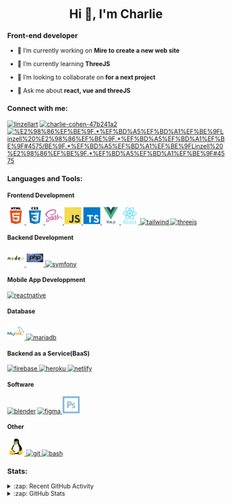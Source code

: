 <h1 align="center">Hi 👋, I'm Charlie</h1>

<h3>Front-end developer</h3>

- 🔭 I’m currently working on **Mire to create a new web site**

- 🌱 I’m currently learning **ThreeJS**

- 👯 I’m looking to collaborate on **for a next project**

- 💬 Ask me about **react, vue and threeJS**

<h3 align="left">Connect with me:</h3>
<p align="left">
<a href="https://twitter.com/linzellart" target="blank"><img align="center" src="https://raw.githubusercontent.com/rahuldkjain/github-profile-readme-generator/master/src/images/icons/Social/twitter.svg" alt="linzellart" height="30" width="40" /></a>
<a href="https://linkedin.com/in/charlie-cohen-47b241a2" target="blank"><img align="center" src="https://raw.githubusercontent.com/rahuldkjain/github-profile-readme-generator/master/src/images/icons/Social/linked-in-alt.svg" alt="charlie-cohen-47b241a2" height="30" width="40" /></a>
<a href="https://discord.com/users/%E2%98%86%EF%BE%9F.*%EF%BD%A5%EF%BD%A1%EF%BE%9FLinzell%20%E2%98%86%EF%BE%9F.*%EF%BD%A5%EF%BD%A1%EF%BE%9F#4575/" target="blank"><img align="center" src="https://raw.githubusercontent.com/rahuldkjain/github-profile-readme-generator/master/src/images/icons/Social/discord.svg" alt="%E2%98%86%EF%BE%9F.*%EF%BD%A5%EF%BD%A1%EF%BE%9FLinzell%20%E2%98%86%EF%BE%9F.*%EF%BD%A5%EF%BD%A1%EF%BE%9F#4575/BE%9F.*%EF%BD%A5%EF%BD%A1%EF%BE%9FLinzell%20%E2%98%86%EF%BE%9F.*%EF%BD%A5%EF%BD%A1%EF%BE%9F#4575" height="30" width="40" /></a>
</p>

<h3 align="left">Languages and Tools:</h3>

<h4>Frontend Development</h4>

<p align="left">
<a href="https://www.w3.org/html/" target="_blank"> <img src="https://raw.githubusercontent.com/devicons/devicon/master/icons/html5/html5-original-wordmark.svg" alt="html5" width="40" height="40"/> </a>
<a href="https://www.w3.org/html/" target="_blank"> <img src="https://raw.githubusercontent.com/devicons/devicon/master/icons/css3/css3-original-wordmark.svg" alt="css3" width="40" height="40"/> </a>
<a href="https://sass-lang.com" target="_blank"> <img src="https://raw.githubusercontent.com/devicons/devicon/master/icons/sass/sass-original.svg" alt="sass" width="40" height="40"/> </a>
<a href="https://developer.mozilla.org/en-US/docs/Web/JavaScript" target="_blank"> <img src="https://raw.githubusercontent.com/devicons/devicon/master/icons/javascript/javascript-original.svg" alt="javascript" width="40" height="40"/> </a>
<a href="https://www.typescriptlang.org/" target="_blank"> <img src="https://raw.githubusercontent.com/devicons/devicon/master/icons/typescript/typescript-original.svg" alt="typescript" width="40" height="40"/> </a>
<a href="https://vuejs.org/" target="_blank"> <img src="https://raw.githubusercontent.com/devicons/devicon/master/icons/vuejs/vuejs-original-wordmark.svg" alt="vuejs" width="40" height="40"/> </a>
<a href="https://reactjs.org/" target="_blank"> <img src="https://raw.githubusercontent.com/devicons/devicon/master/icons/react/react-original-wordmark.svg" alt="react" width="40" height="40"/> </a>
<!--<a href="https://getbootstrap.com" target="_blank"> <img src="https://raw.githubusercontent.com/devicons/devicon/master/icons/bootstrap/bootstrap-plain-wordmark.svg" alt="bootstrap" width="40" height="40"/> </a>-->
<a href="https://tailwindcss.com/" target="_blank"> <img src="https://www.vectorlogo.zone/logos/tailwindcss/tailwindcss-icon.svg" alt="tailwind" width="40" height="40"/> </a>
<a href="https://threejs.org" target="_blank"> <img src="https://upload.vectorlogo.zone/logos/threejs/images/3453d6aa-b9c2-48b3-b2c1-97aa80b5525e.svg" alt="threejs" width="80" height="40"/> </a>
</p>

<h4>Backend Development</h4>

<p align="left">
<a href="https://nodejs.org" target="_blank"> <img src="https://raw.githubusercontent.com/devicons/devicon/master/icons/nodejs/nodejs-original-wordmark.svg" alt="nodejs" width="40" height="40"/> </a>
<a href="https://www.php.net" target="_blank"> <img src="https://raw.githubusercontent.com/devicons/devicon/master/icons/php/php-original.svg" alt="php" width="40" height="40"/> </a>
<a href="https://symfony.com" target="_blank"> <img src="https://symfony.com/logos/symfony_black_03.svg" alt="symfony" width="40" height="40"/> </a>
</p>

<h4>Mobile App Developpment</h4>

<p align="left">
<a href="https://reactnative.dev/" target="_blank"> <img src="https://reactnative.dev/img/header_logo.svg" alt="reactnative" width="40" height="40"/> </a>
</p>

<h4>Database</h4>

<p align="left">
<a href="https://www.mysql.com/" target="_blank"> <img src="https://raw.githubusercontent.com/devicons/devicon/master/icons/mysql/mysql-original-wordmark.svg" alt="mysql" width="40" height="40"/> </a>
<a href="https://mariadb.org/" target="_blank"> <img src="https://www.vectorlogo.zone/logos/mariadb/mariadb-icon.svg" alt="mariadb" width="40" height="40"/> </a> 
</p>

<h4>Backend as a Service(BaaS)</h4>

<p align="left">
<a href="https://firebase.google.com/" target="_blank"> <img src="https://www.vectorlogo.zone/logos/firebase/firebase-icon.svg" alt="firebase" width="40" height="40"/> </a>
<a href="https://heroku.com" target="_blank"> <img src="https://www.vectorlogo.zone/logos/heroku/heroku-icon.svg" alt="heroku" width="40" height="40"/> </a>
<a href="https://www.netlify.com" target="_blank"> <img src="https://www.vectorlogo.zone/logos/netlify/netlify-icon.svg" alt="netlify" width="40" height="40"/> </a>
</p>

<h4>Software</h4>

<p align="left">
<a href="https://www.blender.org/" target="_blank"> <img src="https://download.blender.org/branding/community/blender_community_badge_white.svg" alt="blender" width="40" height="40"/></a>
<a href="https://www.figma.com/" target="_blank"> <img src="https://www.vectorlogo.zone/logos/figma/figma-icon.svg" alt="figma" width="40" height="40"/> </a>
<a href="https://www.photoshop.com/en" target="_blank"> <img src="https://raw.githubusercontent.com/devicons/devicon/master/icons/photoshop/photoshop-line.svg" alt="photoshop" width="40" height="40"/> </a>
</p>

<h4>Other</h4>

<p align="left">
<a href="https://www.linux.org/" target="_blank"> <img src="https://raw.githubusercontent.com/devicons/devicon/master/icons/linux/linux-original.svg" alt="linux" width="40" height="40"/> </a>
<a href="https://git-scm.com/" target="_blank"> <img src="https://www.vectorlogo.zone/logos/git-scm/git-scm-icon.svg" alt="git" width="40" height="40"/> </a>
<a href="https://www.gnu.org/software/bash/" target="_blank"> <img src="https://www.vectorlogo.zone/logos/gnu_bash/gnu_bash-icon.svg" alt="bash" width="40" height="40"/> </a>
</p>

<p align="left">

<h3 align="left">Stats:</h3>

<details>
  <summary>:zap: Recent GitHub Activity</summary>
<!--RECENT_ACTIVITY:last_update-->
Last Updated: Friday 2021/11/12, 6:18:15 AM GMT+0100
<!--RECENT_ACTIVITY:last_update_end-->
<!--RECENT_ACTIVITY:start-->

<!--RECENT_ACTIVITY:end-->
  
</details>

<details>
  <summary>:zap: GitHub Stats</summary>
<br />
<img alt="mysql" src="https://github-readme-stats.vercel.app/api?username=Linzell&show_icons=true&hide_border=true" />
<img alt="mysql" src="https://github-readme-stats.vercel.app/api/top-langs/?username=Linzell&show_icons=true&hide_border=true" />

</details>
